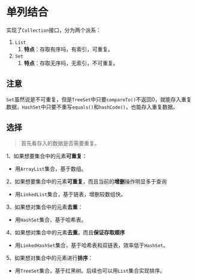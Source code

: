 # 单列结合

实现了`Collection`接口，分为两个派系：

1. `List`
   1. **特点**：存取有序吗，有索引，可重复。
2. `Set`
   1. **特点**：存取无序吗，无索引，不可重复。

## 注意

`Set`虽然说是不可重复，但是`TreeSet`中只要`compareTo()`不返回0，就能存入重复数据，`HashSet`中只要不重写`equals()`和`hashCode()`，也能存入重复数据。

## 选择

> 首先看存入的数据是否需要重复。

1、如果想要集合中的元素**可重复**：

- 用`ArrayList`集合，基于数组。

2、如果想要集合中的元素**可重复**，而且当前的**增删**操作明显多于查询

- 用`LinkedList`集合，基于链表，增删较数组快。

3、如果想对集合中的元素**去重**：

- 用`HashSet`集合，基于哈希表。

4、如果想对集合中的元素**去重**，而且**保证存取顺序**

- 用`LinkedHashSet`集合，基于哈希表和双链表，效率低于`HashSet`。

5、如果想对集合中的元素进行**排序**：

- 用`TreeSet`集合，基于红黑树。后续也可以用`List`集合实现排序。